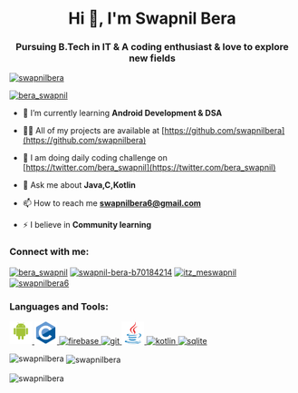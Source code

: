 <h1 align="center">Hi 👋, I'm Swapnil Bera</h1>
<h3 align="center">Pursuing B.Tech in IT & A coding enthusiast & love to explore new fields</h3>

<p align="left"> <a href="https://github.com/ryo-ma/github-profile-trophy"><img src="https://github-profile-trophy.vercel.app/?username=swapnilbera" alt="swapnilbera" /></a> </p>

<p align="left"> <a href="https://twitter.com/bera_swapnil" target="blank"><img src="https://img.shields.io/twitter/follow/bera_swapnil?logo=twitter&style=for-the-badge" alt="bera_swapnil" /></a> </p>

- 🌱 I’m currently learning **Android Development & DSA**

- 👨‍💻 All of my projects are available at [https://github.com/swapnilbera](https://github.com/swapnilbera)

- 📝 I am doing daily coding challenge on [https://twitter.com/bera_swapnil](https://twitter.com/bera_swapnil)

- 💬 Ask me about **Java,C,Kotlin**

- 📫 How to reach me **swapnilbera6@gmail.com**

- ⚡ I believe in **Community learning**

<h3 align="left">Connect with me:</h3>
<p align="left">
<a href="https://twitter.com/bera_swapnil" target="blank"><img align="center" src="https://raw.githubusercontent.com/rahuldkjain/github-profile-readme-generator/master/src/images/icons/Social/twitter.svg" alt="bera_swapnil" height="30" width="40" /></a>
<a href="https://linkedin.com/in/swapnil-bera-b70184214" target="blank"><img align="center" src="https://raw.githubusercontent.com/rahuldkjain/github-profile-readme-generator/master/src/images/icons/Social/linked-in-alt.svg" alt="swapnil-bera-b70184214" height="30" width="40" /></a>
<a href="https://instagram.com/itz_meswapnil" target="blank"><img align="center" src="https://raw.githubusercontent.com/rahuldkjain/github-profile-readme-generator/master/src/images/icons/Social/instagram.svg" alt="itz_meswapnil" height="30" width="40" /></a>
<a href="https://www.leetcode.com/swapnilbera6" target="blank"><img align="center" src="https://raw.githubusercontent.com/rahuldkjain/github-profile-readme-generator/master/src/images/icons/Social/leet-code.svg" alt="swapnilbera6" height="30" width="40" /></a>
</p>

<h3 align="left">Languages and Tools:</h3>
<p align="left"> <a href="https://developer.android.com" target="_blank"> <img src="https://raw.githubusercontent.com/devicons/devicon/master/icons/android/android-original-wordmark.svg" alt="android" width="40" height="40"/> </a> <a href="https://www.cprogramming.com/" target="_blank"> <img src="https://raw.githubusercontent.com/devicons/devicon/master/icons/c/c-original.svg" alt="c" width="40" height="40"/> </a> <a href="https://firebase.google.com/" target="_blank"> <img src="https://www.vectorlogo.zone/logos/firebase/firebase-icon.svg" alt="firebase" width="40" height="40"/> </a> <a href="https://git-scm.com/" target="_blank"> <img src="https://www.vectorlogo.zone/logos/git-scm/git-scm-icon.svg" alt="git" width="40" height="40"/> </a> <a href="https://www.java.com" target="_blank"> <img src="https://raw.githubusercontent.com/devicons/devicon/master/icons/java/java-original.svg" alt="java" width="40" height="40"/> </a> <a href="https://kotlinlang.org" target="_blank"> <img src="https://www.vectorlogo.zone/logos/kotlinlang/kotlinlang-icon.svg" alt="kotlin" width="40" height="40"/> </a> <a href="https://www.sqlite.org/" target="_blank"> <img src="https://www.vectorlogo.zone/logos/sqlite/sqlite-icon.svg" alt="sqlite" width="40" height="40"/> </a> </p>

<p><img align="left" src="https://github-readme-stats.vercel.app/api/top-langs?username=swapnilbera&show_icons=true&locale=en&layout=compact" alt="swapnilbera" /></p>

<p>&nbsp;<img align="center" src="https://github-readme-stats.vercel.app/api?username=swapnilbera&show_icons=true&locale=en" alt="swapnilbera" /></p>

<p><img align="center" src="https://github-readme-streak-stats.herokuapp.com/?user=swapnilbera&" alt="swapnilbera" /></p>
